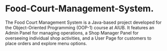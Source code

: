 # Food-Court-Management-System.
The Food Court Management System is a Java-based project developed for the Object-Oriented Programming (OOP-1) course at AIUB. It features an Admin Panel for managing operations, a Shop Manager Panel for overseeing individual shop activities, and a User Page for customers to place orders and explore menu options.
